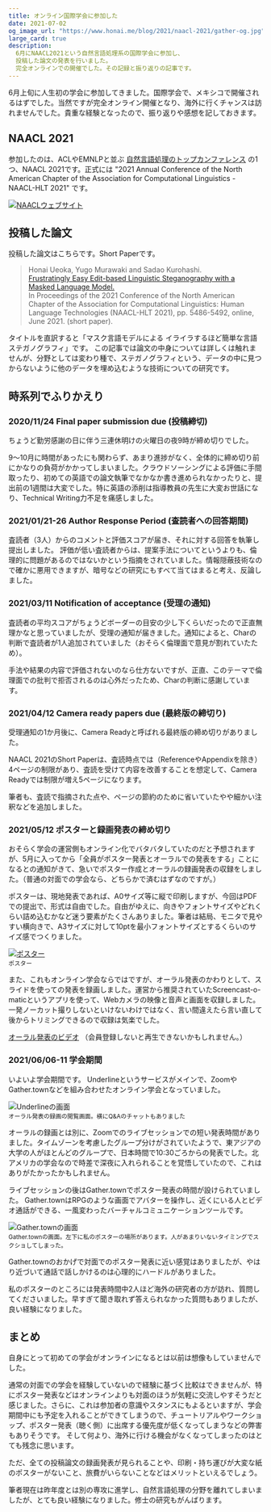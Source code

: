 ```yaml
---
title: オンライン国際学会に参加した
date: 2021-07-02
og_image_url: "https://www.honai.me/blog/2021/naacl-2021/gather-og.jpg"
large_card: true
description:
  6月にNAACL2021という自然言語処理系の国際学会に参加し、
  投稿した論文の発表を行いました。
  完全オンラインでの開催でした。その記録と振り返りの記事です。
---
```

6月上旬に人生初の学会に参加してきました。国際学会で、メキシコで開催されるはずでした。当然ですが完全オンライン開催となり、海外に行くチャンスは訪れませんでした。貴重な経験となったので、振り返りや感想を記しておきます。

## NAACL 2021

参加したのは、ACLやEMNLPと並ぶ [自然言語処理のトップカンファレンス](https://qiita.com/mhangyo/items/4eb5add038d6d4e76c79) の1つ、NAACL 2021です。正式には "2021 Annual Conference of the North American Chapter of the Association for Computational Linguistics - NAACL-HLT 2021" です。

[![NAACLウェブサイト](naacl.jpg)](https://2021.naacl.org/)

## 投稿した論文

投稿した論文はこちらです。Short Paperです。

> Honai Ueoka, Yugo Murawaki and Sadao Kurohashi.<br>
> [Frustratingly Easy Edit-based Linguistic Steganography with a Masked Language Model.](https://aclanthology.org/2021.naacl-main.433/)<br>
> In Proceedings of the 2021 Conference of the North American Chapter of the Association for Computational Linguistics: Human Language Technologies (NAACL-HLT 2021), pp. 5486-5492, online, June 2021. (short paper). 

タイトルを直訳すると「マスク言語モデルによる イライラするほど簡単な言語ステガノグラフィ」です。
この記事では論文の中身については詳しくは触れませんが、分野としては変わり種で、ステガノグラフィという、データの中に見つからないように他のデータを埋め込むような技術についての研究です。

## 時系列でふりかえり

### 2020/11/24 **Final paper submission due** (投稿締切)
ちょうど勤労感謝の日に伴う三連休明けの火曜日の夜9時が締め切りでした。

9～10月に時間があったにも関わらず、あまり進捗がなく、全体的に締め切り前にかなりの負荷がかかってしまいました。クラウドソーシングによる評価に手間取ったり、初めての英語での論文執筆でなかなか書き進められなかったりと、提出前の1週間は大変でした。特に英語の添削は指導教員の先生に大変お世話になり、Technical Writing力不足を痛感しました。

### 2021/01/21-26 **Author Response Period** (査読者への回答期間)
査読者（3人）からのコメントと評価スコアが届き、それに対する回答を執筆し提出しました。
評価が低い査読者からは、提案手法についてというよりも、倫理的に問題があるのではないかという指摘をされていました。情報隠蔽技術なので確かに悪用できますが、暗号などの研究にもすべて当てはまると考え、反論しました。

### 2021/03/11 **Notification of acceptance** (受理の通知)
査読者の平均スコアがちょうどボーダーの目安の少し下くらいだったので正直無理かなと思っていましたが、受理の通知が届きました。通知によると、Charの判断で査読者が1人追加されていました（おそらく倫理面で意見が割れていたため）。

手法や結果の内容で評価されないのなら仕方ないですが、正直、このテーマで倫理面での批判で拒否されるのは心外だったため、Charの判断に感謝しています。

### 2021/04/12 **Camera ready papers due** (最終版の締切り)
受理通知の1か月後に、Camera Readyと呼ばれる最終版の締め切りがありました。

NAACL 2021のShort Paperは、査読時点では（ReferenceやAppendixを除き）4ページの制限があり、査読を受けて内容を改善することを想定して、Camera Readyでは制限が増え5ページになります。

筆者も、査読で指摘された点や、ページの節約のために省いていたやや細かい注釈などを追加しました。

### 2021/05/12 **ポスターと録画発表の締め切り**
おそらく学会の運営側もオンライン化でバタバタしていたのだと予想されますが、5月に入ってから「全員がポスター発表とオーラルでの発表をする」ことになるとの通知がきて、急いでポスター作成とオーラルの録画発表の収録をしました。（普通の対面での学会なら、どちらかで済むはずなのですが。）

ポスターは、現地発表であれば、A0サイズ等に縦で印刷しますが、今回はPDFでの提出で、形式は自由でした。自由がゆえに、向きやフォントサイズやどれくらい詰め込むかなど迷う要素がたくさんありました。筆者は結局、モニタで見やすい横向きで、A3サイズに対して10ptを最小フォントサイズとするくらいのサイズ感でつくりました。

[![ポスター](poster.png)](https://cdn.honai.me/other/naacl-2021-poster.pdf)<br>
<small>ポスター</small>

また、これもオンライン学会ならではですが、オーラル発表のかわりとして、スライドを使っての発表を録画しました。運営から推奨されていたScreencast-o-maticというアプリを使って、Webカメラの映像と音声と画面を収録しました。一発ノーカット撮りしないといけないわけではなく、言い間違えたら言い直して後からトリミングできるので収録は気楽でした。

[オーラル発表のビデオ](https://underline.io/lecture/19735-frustratingly-easy-edit-based-linguistic-steganography-with-a-masked-language-model)
（会員登録しないと再生できないかもしれません。）

### 2021/06/06-11 **学会期間**
いよいよ学会期間です。
Underlineというサービスがメインで、ZoomやGather.townなどを組み合わせたオンライン学会となっていました。

![Underlineの画面](underline.jpg)<br>
<small>オーラル発表の録画の閲覧画面。横にQ&Aのチャットもありました</small>

オーラルの録画とは別に、Zoomでのライブセッションでの短い発表時間がありました。タイムゾーンを考慮したグループ分けがされていたようで、東アジアの大学の人がほとんどのグループで、日本時間で10:30ごろからの発表でした。北アメリカの学会なので時差で深夜に入れられることを覚悟していたので、これはありがたかったかもしれません。

ライブセッションの後はGather.townでポスター発表の時間が設けられていました。
Gather.townはRPGのような画面でアバターを操作し、近くにいる人とビデオ通話ができる、一風変わったバーチャルコミュニケーションツールです。

![Gather.townの画面](gather.jpg)<br>
<small>Gather.townの画面。左下に私のポスターの場所があります。人があまりいないタイミングでスクショしてしまった。</small>

Gather.townのおかげで対面でのポスター発表に近い感覚はありましたが、やはり近づいて通話で話しかけるのは心理的にハードルがありました。

私のポスターのところには発表時間中2人ほど海外の研究者の方が訪れ、質問してくださいました。早すぎて聞き取れず答えられなかった質問もありましたが、良い経験になりました。

## まとめ

自身にとって初めての学会がオンラインになるとは以前は想像もしていませんでした。

通常の対面での学会を経験していないので経験に基づく比較はできませんが、特にポスター発表などはオンラインよりも対面のほうが気軽に交流しやすそうだと感じました。さらに、これは参加者の意識やスタンスにもよるといますが、学会期間中にも予定を入れることができてしまうので、チュートリアルやワークショップ、ポスター発表（聴く側）に出席する優先度が低くなってしまうなどの弊害もありそうです。
そして何より、海外に行ける機会がなくなってしまったのはとても残念に思います。

ただ、全ての投稿論文の録画発表が見られることや、印刷・持ち運びが大変な紙のポスターがないこと、旅費がいらないことなどはメリットといえるでしょう。

筆者現在は昨年度とは別の専攻に進学し、自然言語処理の分野を離れてしまいましたが、とても良い経験になりました。修士の研究もがんばります。
